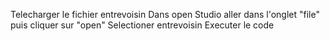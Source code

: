 Telecharger le fichier entrevoisin
Dans open Studio aller dans l'onglet "file" puis cliquer sur "open"
Selectioner entrevoisin
Executer le code
